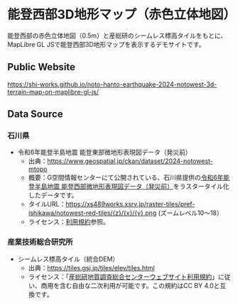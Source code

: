 # 能登西部3D地形マップ（赤色立体地図）
能登西部の赤色立体地図（0.5m）と産総研のシームレス標高タイルをもとに、MapLibre GL JSで能登西部3D地形マップを表示するデモサイトです。

## Public Website
https://shi-works.github.io/noto-hanto-earthquake-2024-notowest-3d-terrain-map-on-maplibre-gl-js/

## Data Source
### 石川県
- 令和6年能登半島地震 能登東部微地形表現図データ（発災前）
    - 出典：https://www.geospatial.jp/ckan/dataset/2024-notowest-mtopo
    - 概要：G空間情報センターにて公開されている、石川県提供の[令和6年能登半島地震 能登西部微地形表現図データ（発災前）](https://www.geospatial.jp/ckan/dataset/2024-notowest-mtopo)をラスタータイル化したデータです。
    - タイルURL：https://xs489works.xsrv.jp/raster-tiles/pref-ishikawa/notowest-red-tiles/{z}/{x}/{y}.png (ズームレベル10～18）
    - ライセンス：[利用規約](https://www.geospatial.jp/ckan/dataset/2024-notowest-mtopo/resource/e4b926f4-3e94-48b2-afb0-92e94830516e)参照。

### 産業技術総合研究所
- シームレス標高タイル（統合DEM）
    - 出典：https://tiles.gsj.jp/tiles/elev/tiles.html
    - ライセンス：「[産総研地質調査総合センターウェブサイト利用規約](https://www.gsj.jp/license/license.html)」に従い、商用を含む自由な二次利用が可能です。この規約はCC BY 4.0と互換です。
